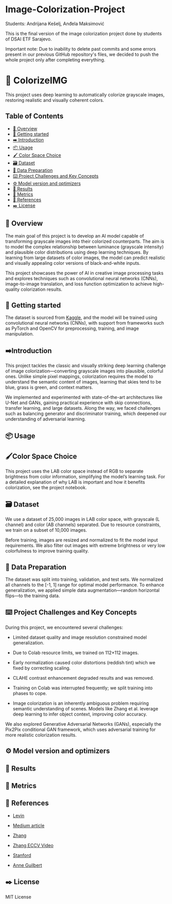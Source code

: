 # Image-Colorization-Project
Students: Andrijana Kešelj, Anđela Maksimović

This is the final version of the image colorization project done by students of DSAI ETF Sarajevo.

Important note: Due to inability to delete past commits and some errors present in our previous GitHub repository's files, we decided to push the whole project only after completing everything.


# 🎨 ColorizeIMG

This project uses deep learning to automatically colorize grayscale images, restoring realistic and visually coherent colors.
## Table of Contents
- [👀 Overview](#-overview)
- [🔰 Getting started](#-getting-started)
- [➡️ Introduction](#️-introduction)
- [📦 Usage](#-usage)
- [🖌️ Color Space Choice](#️-color-space-choice)
- [🗃️ Dataset](#️-dataset)
- [🧹 Data Preparation](#️-data-preparation)
- [⌨️ Project Challenges and Key Concepts](#️-project-challenges-and-key-concepts)
- [⚙️ Model version and optimizers](#️-model-version-and-optimizers)
- [👀 Results](#-results)
- [📏 Metrics](#-metrics)
- [📜 References](#-references)
- [✒️ License](#-license)

## 👀 Overview

The main goal of this project is to develop an AI model capable of transforming grayscale images into their colorized counterparts. The aim is to model the complex relationship between luminance (grayscale intensity) and plausible color distributions using deep learning techniques. By learning from large datasets of color images, the model can predict realistic and visually appealing color versions of black-and-white inputs.

This project showcases the power of AI in creative image processing tasks and explores techniques such as convolutional neural networks (CNNs), image-to-image translation, and loss function optimization to achieve high-quality colorization results.

## 🔰 Getting started

The dataset is sourced from [Kaggle](https://www.kaggle.com/datasets/shravankumar9892/image-colorization/data), and the model will be trained using convolutional neural networks (CNNs), with support from frameworks such as PyTorch and OpenCV for preprocessing, training, and image manipulation.

## ➡️Introduction

This project tackles the classic and visually striking deep learning challenge of image colorization—converting grayscale images into plausible, colorful ones. Unlike simple pixel mappings, colorization requires the model to understand the semantic content of images, learning that skies tend to be blue, grass is green, and context matters.

We implemented and experimented with state-of-the-art architectures like U-Net and GANs, gaining practical experience with skip connections, transfer learning, and large datasets. Along the way, we faced challenges such as balancing generator and discriminator training, which deepened our understanding of adversarial learning.

## 📦 Usage 

## 🖌️Color Space Choice

This project uses the LAB color space instead of RGB to separate brightness from color information, simplifying the model’s learning task. For a detailed explanation of why LAB is important and how it benefits colorization, see the project notebook.

## 🗃️ Dataset

We use a dataset of 25,000 images in LAB color space, with grayscale (L channel) and color (AB channels) separated. Due to resource constraints, we train on a subset of 10,000 images.

Before training, images are resized and normalized to fit the model input requirements. We also filter out images with extreme brightness or very low colorfulness to improve training quality.

## 🧹 Data Preparation

The dataset was split into training, validation, and test sets. We normalized all channels to the [-1, 1] range for optimal model performance. To enhance generalization, we applied simple data augmentation—random horizontal flips—to the training data. 

## ⌨️ Project Challenges and Key Concepts
During this project, we encountered several challenges:

- Limited dataset quality and image resolution constrained model generalization.

- Due to Colab resource limits, we trained on 112×112 images.

- Early normalization caused color distortions (reddish tint) which we fixed by correcting scaling.

- CLAHE contrast enhancement degraded results and was removed.

- Training on Colab was interrupted frequently; we split training into phases to cope.

- Image colorization is an inherently ambiguous problem requiring semantic understanding of scenes. Models like Zhang et al. leverage deep learning to infer object context, improving color accuracy.

We also explored Generative Adversarial Networks (GANs), especially the Pix2Pix conditional GAN framework, which uses adversarial training for more realistic colorization results.

## ⚙️ Model version and optimizers

## 👀 Results

## 📏 Metrics

## 📜 References
- [Levin](https://www.researchgate.net/publication/2896183_Colorization_using_Optimization)

- [Medium article](https://medium.com/data-science/colorizing-black-white-images-with-u-net-and-conditional-gan-a-tutorial-81b2df111cd8)

- [Zhang](https://richzhang.github.io/colorization/)

- [Zhang ECCV Video](https://youtu.be/4xoTD58Wt-0?feature=shared)

- [Stanford](https://cs231n.stanford.edu/reports/2022/pdfs/109.pdf)

- [Anne Guilbert](https://anne-guilbert.medium.com/black-and-white-image-colorization-with-deep-learning-53855922cda6)

## ✒️ License
MIT License
